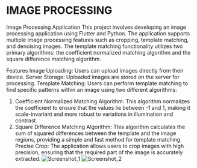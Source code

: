 # IMAGE PROCESSING
Image Processing Application
This project involves developing an image processing application using Flutter and Python. The application supports multiple image processing features such as cropping, template matching, and denoising images. The template matching functionality utilizes two primary algorithms: the coefficient normalized matching algorithm and the square difference matching algorithm.

Features
Image Uploading: Users can upload images directly from their device.
Server Storage: Uploaded images are stored on the server for processing.
Template Matching: Users can perform template matching to find specific patterns within an image using two different algorithms:
1. Coefficient Normalized Matching Algorithm: This algorithm normalizes the coefficient to ensure that the values lie between -1 and 1, making it scale-invariant and more robust to variations in illumination and contrast.
2. Square Difference Matching Algorithm: This algorithm calculates the sum of squared differences between the template and the image regions, providing a simple and fast method for template matching.
Precise Crop: The application allows users to crop images with high precision, ensuring that the required part of the image is accurately extracted.
![Screenshot_1](https://github.com/user-attachments/assets/94e44861-2ffd-49e2-a64c-76ca573dcfde)
![Screenshot_2](https://github.com/user-attachments/assets/f7f346a1-171d-4ac9-a1d3-3f24e44256e1)

